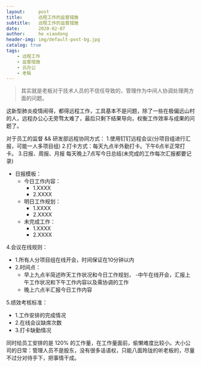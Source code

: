 ```yaml
---
layout:     post
title:      远程工作的监督措施
subtitle:   远程工作的监督措施
date:       2020-02-07
author:     he xiaodong
header-img: img/default-post-bg.jpg
catalog: true
tags:
    - 远程工作
    - 监督措施
    - 云办公
    - 老板
---
```


> 其实就是老板对于技术人员的不信任导致的，管理作为中间人协调处理两方面的问题。

这新型肺炎疫情闹得，都得远程工作，工具基本不是问题，除了一些在极偏远山村的人，远程办公心无旁骛太难了，最后只剩下结果导向，权衡工作效率与成果的问题了。

对于员工的监督 && 研发部远程协同方式： 
1.使用钉钉远程会议(分项目组进行汇报，可能一人多项目组) 
2.打卡方式：每天九点半外勤打卡。下午6点半正常打卡。 
3.日报、周报、月报 每天晚上7点写今日总结(未完成的工作每次汇报都要记录) 
- 日报模板： 
    - 今日工作内容： 
        - 1.XXXX 
        - 2.XXXX 
    - 明日工作规划： 
        - 1.XXXX 
        - 2.XXXX 
    - 未完成工作： 
        - 1.XXXX 
        - 2.XXXX 

4.会议在线规则： 
- 1.所有人分项目组在线开会，时间保证在10分钟以内 
- 2.时间点：
    - 早上九点半简述昨天工作状况和今日工作规划， 
    -中午在线开会，汇报上午工作状况和下午工作内容以及需协调的工作 
    - 晚上六点半汇报今日工作内容 

5.绩效考核标准： 
- 1.工作安排的完成情况 
- 2.在线会议缺席次数 
- 3.打卡缺勤情况

同时给员工安排的是 120% 的工作量，在工作量面前，偷懒难度比较小。大小公司的日常：管理人员不是股东，没有很多话语权，只能八面玲珑的听老板的，尽量不过分对待手下，把事情干成。
